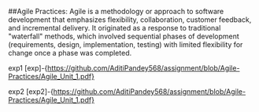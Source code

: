 ##Agile Practices: Agile is a methodology or approach to software development that emphasizes flexibility, collaboration, customer feedback, and incremental delivery. It originated as a response to traditional "waterfall" methods, which involved sequential phases of development (requirements, design, implementation, testing) with limited flexibility for change once a phase was completed.

exp1 [exp]-{https://github.com/AditiPandey568/assignment/blob/Agile-Practices/Agile_Unit_1.pdf}

exp2 [exp2]-{https://github.com/AditiPandey568/assignment/blob/Agile-Practices/Agile_Unit_1.pdf}
